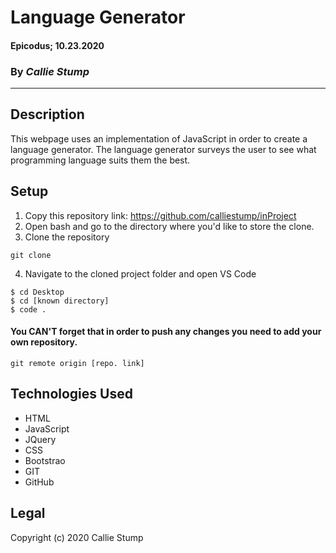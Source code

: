 # Language Generator

#### **Epicodus; 10.23.2020**

### By _Callie Stump_
---
## **Description**
This webpage uses an implementation of JavaScript in order to create a language generator. The language generator surveys the user to see what programming language suits them the best.

## **Setup**
1. Copy this repository link: https://github.com/calliestump/inProject
2. Open bash and go to the directory where you'd like to store the clone.
3. Clone the repository
```
git clone 
```
4. Navigate to the cloned project folder and open VS Code
```
$ cd Desktop
$ cd [known directory]
$ code .
```
#### You CAN'T forget that in order to push any changes you need to add your own repository.
```
git remote origin [repo. link]
```
## **Technologies Used**
* HTML
* JavaScript
* JQuery
* CSS
* Bootstrao
* GIT
* GitHub

## Legal
Copyright (c) 2020 Callie Stump
